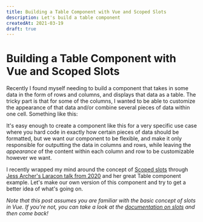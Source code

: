 ```yaml
---
title: Building a Table Component with Vue and Scoped Slots
description: Let's build a table component
createdAt: 2021-03-19
draft: true
---
```


<div class="prose dark:prose-light">

# Building a Table Component with Vue and Scoped Slots

Recently I found myself needing to build a component that takes in some data in the form of rows and columns, and displays that data as a table. The tricky part is that for some of the columns, I wanted to be able to customize the appearance of that data and/or combine several pieces of data within one cell. Something like this:

</div>

<div class="my-12">
<data-table-example></data-table-example>
</div>

<div class="prose">

It's easy enough to create a component like this for a very specific use case where you hard code in exactly how certain pieces of data should be formatted, but we want our component to be flexible, and make it only responsible for outputting the data in columns and rows, while leaving the _appearance_ of the content within each column and row to be customizable however we want.

I recently wrapped my mind around the concept of [Scoped slots](https://vuejs.org/v2/guide/components-slots.html#Scoped-Slots) through [Jess Archer's Laracon talk from 2020](https://vimeo.com/showcase/7060635/video/452362350) and her great Table component example. Let's make our own version of this component and try to get a better idea of what's going on.

_Note that this post assumes you are familiar with the basic concept of slots in Vue. If you're not, you can take a look at the [documentation on slots](https://vuejs.org/v2/guide/components-slots.html) and then come back!_

</div>
